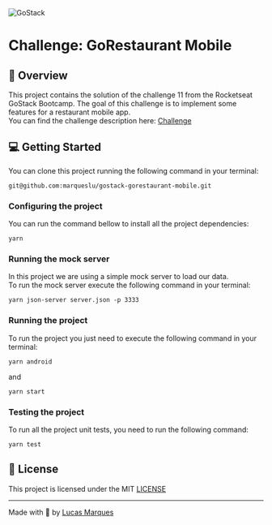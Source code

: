 <img alt="GoStack" src="https://storage.googleapis.com/golden-wind/bootcamp-gostack/header-desafios.png" />

# Challenge: GoRestaurant Mobile

## :rocket: Overview

This project contains the solution of the challenge 11 from the Rocketseat GoStack Bootcamp. The goal of this challenge is to implement some features for a restaurant mobile app.
<br />
You can find the challenge description here: [Challenge](https://github.com/rocketseat-education/bootcamp-gostack-desafios/tree/master/desafio-react-native-delivery)

## :computer: Getting Started

You can clone this project running the following command in your terminal:

```
git@github.com:marqueslu/gostack-gorestaurant-mobile.git
```

### Configuring the project

You can run the command bellow to install all the project dependencies:

```
yarn
```

### Running the mock server

In this project we are using a simple mock server to load our data.
<br />
To run the mock server execute the following command in your terminal:

```
yarn json-server server.json -p 3333

```

### Running the project

To run the project you just need to execute the following command in your terminal:

```
yarn android
```

and

```
yarn start
```

### Testing the project

To run all the project unit tests, you need to run the following command:

```
yarn test
```

## :memo: License

This project is licensed under the MIT [LICENSE](https://github.com/marqueslu/gostack-gorestaurant-mobile/blob/master/LICENSE)

---

Made with :purple_heart: by [Lucas Marques](https://github.com/marqueslu)
